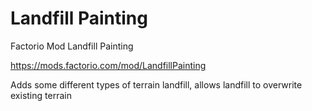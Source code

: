 # Landfill Painting
Factorio Mod Landfill Painting

https://mods.factorio.com/mod/LandfillPainting

Adds some different types of terrain landfill, allows landfill to overwrite existing terrain
